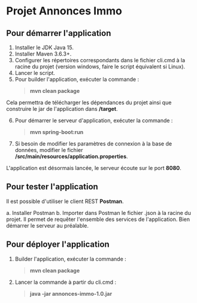 # Projet Annonces Immo

## Pour démarrer l'application

1. Installer le JDK Java 15.
2. Installer Maven 3.6.3+.
3. Configurer les répertoires correspondants dans le fichier cli.cmd à la racine du projet (version windows, faire le script équivalent si Linux).
4. Lancer le script.
5. Pour builder l'application, exécuter la commande :
      > **mvn clean package**
   
Cela permettra de télécharger les dépendances du projet ainsi que construire le jar de l'application dans **/target**.

6. Pour démarrer le serveur d'application, exécuter la commande :
      > **mvn spring-boot:run**

7. Si besoin de modifier les paramètres de connexion à la base de données, modifier le fichier **/src/main/resources/application.properties**.
      
L'application est désormais lancée, le serveur écoute sur le port **8080**.

## Pour tester l'application

Il est possible d'utiliser le client REST **Postman**.

a. Installer Postman
b. Importer dans Postman le fichier .json à la racine du projet. Il permet de requêter l'ensemble des services de l'application. Bien démarrer le serveur au préalable.

## Pour déployer l'application

1. Builder l'application, exécuter la commande :
      > **mvn clean package**

2. Lancer la commande à partir du cli.cmd :
      > **java -jar annonces-immo-1.0.jar**
